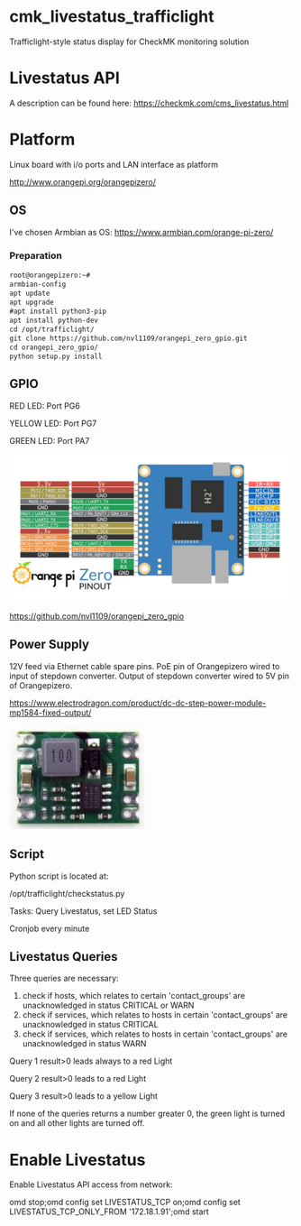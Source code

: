 # cmk_livestatus_trafficlight
Trafficlight-style status display for CheckMK monitoring solution

# Livestatus API
A description can be found here:
https://checkmk.com/cms_livestatus.html


# Platform
Linux board with i/o ports and LAN interface as platform

http://www.orangepi.org/orangepizero/

## OS
I've chosen Armbian as OS:
https://www.armbian.com/orange-pi-zero/

### Preparation
```
root@orangepizero:~# 
armbian-config
apt update
apt upgrade
#apt install python3-pip
apt install python-dev
cd /opt/trafficlight/
git clone https://github.com/nvl1109/orangepi_zero_gpio.git
cd orangepi_zero_gpio/
python setup.py install
```

## GPIO
RED LED: Port PG6

YELLOW LED: Port PG7

GREEN LED: Port PA7

![Pic1](pics/Orange-Pi-Zero-Pinout.jpg)


https://github.com/nvl1109/orangepi_zero_gpio


## Power Supply

12V feed via Ethernet cable spare pins.
PoE pin of Orangepizero wired to input of stepdown converter. Output of stepdown converter wired to 5V pin of Orangepizero.

https://www.electrodragon.com/product/dc-dc-step-power-module-mp1584-fixed-output/

![Pic2](pics/stepdown.PNG)

## Script
Python script is located at:

/opt/trafficlight/checkstatus.py

Tasks: Query Livestatus, set LED Status

Cronjob every minute

## Livestatus Queries
Three queries are necessary:
1) check if hosts, which relates to certain 'contact_groups' are unacknowledged in status CRITICAL or WARN
2) check if services, which relates to hosts in certain 'contact_groups' are unacknowledged in status CRITICAL
3) check if services, which relates to hosts in certain 'contact_groups' are unacknowledged in status WARN


Query 1 result>0 leads always to a red Light

Query 2 result>0 leads to a red Light

Query 3 result>0 leads to a yellow Light

If none of the queries returns a number greater 0, the green light is turned on and all other lights are turned off.

# Enable Livestatus
Enable Livestatus API access from network:

omd stop;omd config set LIVESTATUS_TCP on;omd config set LIVESTATUS_TCP_ONLY_FROM '172.18.1.91';omd start
